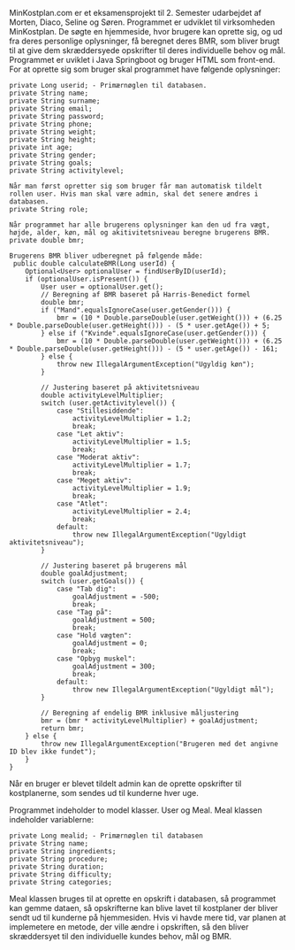 MinKostplan.com er et eksamensprojekt til 2. Semester udarbejdet af Morten, Diaco, Seline og Søren. 
Programmet er udviklet til virksomheden MinKostplan. De søgte en hjemmeside, hvor brugere kan oprette sig, og ud fra deres personlige oplysninger, få beregnet deres BMR, som bliver brugt til at give dem skræddersyede opskrifter til deres individuelle behov og mål.
Programmet er uviklet i Java Springboot og bruger HTML som front-end. 
For at oprette sig som bruger skal programmet have følgende oplysninger:

    private Long userid; - Primærnøglen til databasen. 
    private String name;
    private String surname;
    private String email;
    private String password;
    private String phone;
    private String weight;
    private String height;
    private int age;
    private String gender;
    private String goals;
    private String activitylevel;

    Når man først opretter sig som bruger får man automatisk tildelt rollen user. Hvis man skal være admin, skal det senere ændres i databasen. 
    private String role;

    Når programmet har alle brugerens oplysninger kan den ud fra vægt, højde, alder, køn, mål og akitivitetsniveau beregne brugerens BMR. 
    private double bmr;

    Brugerens BMR bliver udberegnet på følgende måde:
     public double calculateBMR(Long userId) {
        Optional<User> optionalUser = findUserByID(userId);
        if (optionalUser.isPresent()) {
            User user = optionalUser.get();
            // Beregning af BMR baseret på Harris-Benedict formel
            double bmr;
            if ("Mand".equalsIgnoreCase(user.getGender())) {
                bmr = (10 * Double.parseDouble(user.getWeight())) + (6.25 * Double.parseDouble(user.getHeight())) - (5 * user.getAge()) + 5;
            } else if ("Kvinde".equalsIgnoreCase(user.getGender())) {
                bmr = (10 * Double.parseDouble(user.getWeight())) + (6.25 * Double.parseDouble(user.getHeight())) - (5 * user.getAge()) - 161;
            } else {
                throw new IllegalArgumentException("Ugyldig køn");
            }

            // Justering baseret på aktivitetsniveau
            double activityLevelMultiplier;
            switch (user.getActivitylevel()) {
                case "Stillesiddende":
                    activityLevelMultiplier = 1.2;
                    break;
                case "Let aktiv":
                    activityLevelMultiplier = 1.5;
                    break;
                case "Moderat aktiv":
                    activityLevelMultiplier = 1.7;
                    break;
                case "Meget aktiv":
                    activityLevelMultiplier = 1.9;
                    break;
                case "Atlet":
                    activityLevelMultiplier = 2.4;
                    break;
                default:
                    throw new IllegalArgumentException("Ugyldigt aktivitetsniveau");
            }

            // Justering baseret på brugerens mål
            double goalAdjustment;
            switch (user.getGoals()) {
                case "Tab dig":
                    goalAdjustment = -500;
                    break;
                case "Tag på":
                    goalAdjustment = 500;
                    break;
                case "Hold vægten":
                    goalAdjustment = 0;
                    break;
                case "Opbyg muskel":
                    goalAdjustment = 300;
                    break;
                default:
                    throw new IllegalArgumentException("Ugyldigt mål");
            }

            // Beregning af endelig BMR inklusive måljustering
            bmr = (bmr * activityLevelMultiplier) + goalAdjustment;
            return bmr;
        } else {
            throw new IllegalArgumentException("Brugeren med det angivne ID blev ikke fundet");
        }
    }
Når en bruger er blevet tildelt admin kan de oprette opskrifter til kostplanerne, som sendes ud til kunderne hver uge.

Programmet indeholder to model klasser. User og Meal. Meal klassen indeholder variablerne:

    private Long mealid; - Primærnøglen til databasen
    private String name; 
    private String ingredients; 
    private String procedure; 
    private String duration; 
    private String difficulty;
    private String categories;
 Meal klassen bruges til at oprette en opskrift i databasen, så programmet kan gemme dataen, så opskrifterne kan blive lavet til kostplaner der bliver sendt ud til kunderne på hjemmesiden. Hvis vi havde mere tid, var planen at implemetere en metode, der ville ændre i opskriften, så den bliver skræddersyet til den individuelle kundes behov, mål og BMR. 

